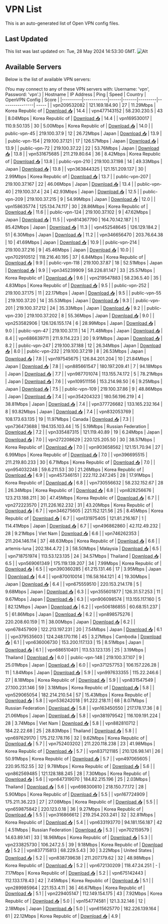 # VPN List

This is an auto-generated list of Open VPN config files.

## Last Updated

This list was last updated on: Tue, 28 May 2024 14:53:30 GMT.
![Alt](https://repobeats.axiom.co/api/embed/186b98318ef1479477931607c1ad7d823f12451f.svg "Repobeats analytics image")

## Available Servers

Below is the list of available VPN servers:

(You may connect to any of these VPN servers with: Username: 'vpn', Password: 'vpn'.)
| Hostname | IP Address | Ping | Speed | Country | OpenVPN Config | Score |
|----------|------------|------|-------|---------|----------------| ----- |
| vpn209532082 | 121.169.184.90 | 27 | 11.29Mbps | Korea Republic of | [Download 📥](./configs/server_0_KR.ovpn) | 14.4 |
| vpn477143152 | 58.230.230.5 | 43 | 8.04Mbps | Korea Republic of | [Download 📥](./configs/server_1_KR.ovpn) | 14.4 |
| vpn169530017 | 110.9.50.135 | 30 | 5.00Mbps | Korea Republic of | [Download 📥](./configs/server_2_KR.ovpn) | 14.0 |
| public-vpn-45 | 219.100.37.9 | 12 | 26.72Mbps | Japan | [Download 📥](./configs/server_3_JP.ovpn) | 13.9 |
| public-vpn-154 | 219.100.37.121 | 17 | 126.57Mbps | Japan | [Download 📥](./configs/server_4_JP.ovpn) | 13.9 |
| public-vpn-72 | 219.100.37.22 | 22 | 53.76Mbps | Japan | [Download 📥](./configs/server_5_JP.ovpn) | 13.8 |
| vpn531675685 | 211.219.80.64 | 36 | 8.42Mbps | Korea Republic of | [Download 📥](./configs/server_6_KR.ovpn) | 13.8 |
| public-vpn-210 | 219.100.37.198 | 14 | 49.33Mbps | Japan | [Download 📥](./configs/server_7_JP.ovpn) | 13.8 |
| vpn363844325 | 121.151.209.137 | 30 | 2.99Mbps | Korea Republic of | [Download 📥](./configs/server_8_KR.ovpn) | 13.7 |
| public-vpn-207 | 219.100.37.167 | 22 | 46.06Mbps | Japan | [Download 📥](./configs/server_9_JP.ovpn) | 13.4 |
| public-vpn-40 | 219.100.37.4 | 24 | 42.93Mbps | Japan | [Download 📥](./configs/server_10_JP.ovpn) | 12.5 |
| public-vpn-209 | 219.100.37.215 | 9 | 54.99Mbps | Japan | [Download 📥](./configs/server_11_JP.ovpn) | 12.0 |
| vpn158635774 | 125.134.74.117 | 30 | 28.86Mbps | Korea Republic of | [Download 📥](./configs/server_12_KR.ovpn) | 11.6 |
| public-vpn-124 | 219.100.37.102 | 9 | 47.62Mbps | Japan | [Download 📥](./configs/server_13_JP.ovpn) | 11.5 |
| vpn814367790 | 164.70.142.187 | 1 | 85.42Mbps | Japan | [Download 📥](./configs/server_14_JP.ovpn) | 11.3 |
| vpn452548645 | 126.129.184.2 | 51 | 6.30Mbps | Japan | [Download 📥](./configs/server_15_JP.ovpn) | 11.2 |
| vpn346656470 | 203.76.64.38 | 10 | 41.69Mbps | Japan | [Download 📥](./configs/server_16_JP.ovpn) | 10.9 |
| public-vpn-214 | 219.100.37.216 | 9 | 45.46Mbps | Japan | [Download 📥](./configs/server_17_JP.ovpn) | 10.0 |
| vpn702910512 | 118.216.40.195 | 37 | 6.84Mbps | Korea Republic of | [Download 📥](./configs/server_18_KR.ovpn) | 9.9 |
| public-vpn-118 | 219.100.37.87 | 18 | 52.51Mbps | Japan | [Download 📥](./configs/server_19_JP.ovpn) | 9.9 |
| vpn345239909 | 58.226.81.147 | 33 | 25.57Mbps | Korea Republic of | [Download 📥](./configs/server_20_KR.ovpn) | 9.6 |
| vpn219547883 | 58.236.5.40 | 35 | 4.83Mbps | Korea Republic of | [Download 📥](./configs/server_21_KR.ovpn) | 9.5 |
| public-vpn-252 | 219.100.37.175 | 11 | 22.17Mbps | Japan | [Download 📥](./configs/server_22_JP.ovpn) | 9.5 |
| public-vpn-55 | 219.100.37.20 | 14 | 35.53Mbps | Japan | [Download 📥](./configs/server_23_JP.ovpn) | 9.3 |
| public-vpn-201 | 219.100.37.212 | 24 | 35.33Mbps | Japan | [Download 📥](./configs/server_24_JP.ovpn) | 9.2 |
| public-vpn-230 | 219.100.37.202 | 8 | 55.36Mbps | Japan | [Download 📥](./configs/server_25_JP.ovpn) | 9.0 |
| vpn253582906 | 126.126.155.174 | 6 | 28.99Mbps | Japan | [Download 📥](./configs/server_26_JP.ovpn) | 9.0 |
| public-vpn-47 | 219.100.37.11 | 14 | 71.48Mbps | Japan | [Download 📥](./configs/server_27_JP.ovpn) | 8.4 |
| vpn686639711 | 211.9.114.223 | 20 | 9.91Mbps | Japan | [Download 📥](./configs/server_28_JP.ovpn) | 8.2 |
| public-vpn-247 | 219.100.37.188 | 12 | 26.34Mbps | Japan | [Download 📥](./configs/server_29_JP.ovpn) | 8.0 |
| public-vpn-232 | 219.100.37.219 | 8 | 26.53Mbps | Japan | [Download 📥](./configs/server_30_JP.ovpn) | 7.8 |
| vpn197545675 | 126.84.201.204 | 10 | 21.84Mbps | Japan | [Download 📥](./configs/server_31_JP.ovpn) | 7.8 |
| vpn885661547 | 180.197.209.41 | 7 | 94.18Mbps | Japan | [Download 📥](./configs/server_32_JP.ovpn) | 7.7 |
| vpn987701074 | 113.155.74.172 | 5 | 78.21Mbps | Japan | [Download 📥](./configs/server_33_JP.ovpn) | 7.6 |
| vpn109511156 | 153.214.98.50 | 6 | 9.25Mbps | Japan | [Download 📥](./configs/server_34_JP.ovpn) | 7.5 |
| public-vpn-109 | 219.100.37.86 | 9 | 48.86Mbps | Japan | [Download 📥](./configs/server_35_JP.ovpn) | 7.4 |
| vpn354204323 | 180.56.196.219 | 4 | 38.81Mbps | Japan | [Download 📥](./configs/server_36_JP.ovpn) | 7.4 |
| vpn377726682 | 133.165.232.164 | 8 | 93.82Mbps | Japan | [Download 📥](./configs/server_37_JP.ovpn) | 7.4 |
| vpn832053769 | 108.173.63.135 | 19 | 11.97Mbps | Canada | [Download 📥](./configs/server_38_CA.ovpn) | 7.3 |
| vpn736473688 | 194.135.103.44 | 15 | 5.19Mbps | Russian Federation | [Download 📥](./configs/server_39_RU.ovpn) | 7.2 |
| vpn335487315 | 121.119.40.89 | 19 | 6.24Mbps | Japan | [Download 📥](./configs/server_40_JP.ovpn) | 7.0 |
| vpn272208629 | 220.125.205.50 | 30 | 38.57Mbps | Korea Republic of | [Download 📥](./configs/server_41_KR.ovpn) | 7.0 |
| vpn903658562 | 121.151.70.94 | 27 | 6.99Mbps | Korea Republic of | [Download 📥](./configs/server_42_KR.ovpn) | 7.0 |
| vpn396695515 | 211.219.80.233 | 30 | 6.71Mbps | Korea Republic of | [Download 📥](./configs/server_43_KR.ovpn) | 7.0 |
| vpn954032248 | 59.6.211.53 | 30 | 21.26Mbps | Korea Republic of | [Download 📥](./configs/server_44_KR.ovpn) | 6.9 |
| vpn457346151 | 222.112.247.245 | 28 | 17.91Mbps | Korea Republic of | [Download 📥](./configs/server_45_KR.ovpn) | 6.8 |
| vpn730556632 | 58.232.152.67 | 28 | 26.34Mbps | Korea Republic of | [Download 📥](./configs/server_46_KR.ovpn) | 6.8 |
| vpn828256676 | 123.213.188.211 | 30 | 47.45Mbps | Korea Republic of | [Download 📥](./configs/server_47_KR.ovpn) | 6.7 |
| vpn272223570 | 211.226.162.232 | 31 | 43.20Mbps | Korea Republic of | [Download 📥](./configs/server_48_KR.ovpn) | 6.7 |
| vpn346275605 | 221.152.121.56 | 25 | 8.45Mbps | Korea Republic of | [Download 📥](./configs/server_49_KR.ovpn) | 6.7 |
| vpn131975405 | 121.81.216.167 | 1 | 114.41Mbps | Japan | [Download 📥](./configs/server_50_JP.ovpn) | 6.7 |
| vpn496862860 | 42.112.49.232 | 28 | 9.21Mbps | Viet Nam | [Download 📥](./configs/server_51_VN.ovpn) | 6.6 |
| vpn746262353 | 211.204.146.114 | 37 | 48.63Mbps | Korea Republic of | [Download 📥](./configs/server_52_KR.ovpn) | 6.6 |
| artemis-luna | 202.184.4.72 | 3 | 58.50Mbps | Malaysia | [Download 📥](./configs/server_53_MY.ovpn) | 6.5 |
| vpn718751974 | 113.53.123.135 | 24 | 34.57Mbps | Thailand | [Download 📥](./configs/server_54_TH.ovpn) | 6.5 |
| vpn569061349 | 175.119.139.207 | 34 | 7.99Mbps | Korea Republic of | [Download 📥](./configs/server_55_KR.ovpn) | 6.5 |
| vpn390360285 | 61.215.131.46 | 17 | 3.95Mbps | Japan | [Download 📥](./configs/server_56_JP.ovpn) | 6.4 |
| vpn870010014 | 116.58.164.121 | 4 | 19.30Mbps | Japan | [Download 📥](./configs/server_57_JP.ovpn) | 6.4 |
| vpn675559510 | 220.153.214.178 | 5 | 9.68Mbps | Japan | [Download 📥](./configs/server_58_JP.ovpn) | 6.3 |
| vpn355601877 | 126.31.57.253 | 11 | 9.67Mbps | Japan | [Download 📥](./configs/server_59_JP.ovpn) | 6.3 |
| vpn906098574 | 113.155.117.160 | 5 | 82.12Mbps | Japan | [Download 📥](./configs/server_60_JP.ovpn) | 6.2 |
| vpn506186855 | 60.68.151.237 | 5 | 61.86Mbps | Japan | [Download 📥](./configs/server_61_JP.ovpn) | 6.2 |
| vpn898575276 | 220.208.60.159 | 11 | 38.00Mbps | Japan | [Download 📥](./configs/server_62_JP.ovpn) | 6.2 |
| vpn678457909 | 122.213.197.231 | 20 | 7.54Mbps | Japan | [Download 📥](./configs/server_63_JP.ovpn) | 6.1 |
| vpn379535603 | 124.248.170.116 | 45 | 3.27Mbps | Cambodia | [Download 📥](./configs/server_64_KH.ovpn) | 6.1 |
| vpn636006730 | 153.200.117.133 | 15 | 8.51Mbps | Japan | [Download 📥](./configs/server_65_JP.ovpn) | 6.1 |
| vpn686510401 | 113.53.123.135 | 25 | 3.19Mbps | Thailand | [Download 📥](./configs/server_66_TH.ovpn) | 6.0 |
| public-vpn-148 | 219.100.37.107 | 9 | 25.01Mbps | Japan | [Download 📥](./configs/server_67_JP.ovpn) | 6.0 |
| vpn371257753 | 106.157.226.28 | 11 | 1.84Mbps | Japan | [Download 📥](./configs/server_68_JP.ovpn) | 5.9 |
| vpn997633355 | 115.22.246.6 | 27 | 8.18Mbps | Korea Republic of | [Download 📥](./configs/server_69_KR.ovpn) | 5.9 |
| vpn831547549 | 27.100.231.146 | 59 | 3.18Mbps | Korea Republic of | [Download 📥](./configs/server_70_KR.ovpn) | 5.8 |
| vpn529065054 | 182.214.210.54 | 57 | 15.43Mbps | Korea Republic of | [Download 📥](./configs/server_71_KR.ovpn) | 5.8 |
| vpn536242018 | 91.222.218.11 | 68 | 8.07Mbps | Russian Federation | [Download 📥](./configs/server_72_RU.ovpn) | 5.8 |
| vpn163450550 | 217.178.17.36 | 8 | 21.06Mbps | Japan | [Download 📥](./configs/server_73_JP.ovpn) | 5.8 |
| vpn381979542 | 116.109.191.224 | 28 | 3.74Mbps | Viet Nam | [Download 📥](./configs/server_74_VN.ovpn) | 5.8 |
| vpn882810712 | 184.22.22.68 | 25 | 28.83Mbps | Thailand | [Download 📥](./configs/server_75_TH.ovpn) | 5.8 |
| vpn697629170 | 175.212.178.116 | 32 | 9.62Mbps | Korea Republic of | [Download 📥](./configs/server_76_KR.ovpn) | 5.7 |
| vpn752403202 | 211.220.118.238 | 23 | 41.98Mbps | Korea Republic of | [Download 📥](./configs/server_77_KR.ovpn) | 5.7 |
| vpn837121185 | 210.126.98.141 | 26 | 50.91Mbps | Korea Republic of | [Download 📥](./configs/server_78_KR.ovpn) | 5.7 |
| vpn497065605 | 220.95.152.55 | 32 | 9.78Mbps | Korea Republic of | [Download 📥](./configs/server_79_KR.ovpn) | 5.6 |
| vpn862569485 | 121.128.188.245 | 28 | 7.30Mbps | Korea Republic of | [Download 📥](./configs/server_80_KR.ovpn) | 5.6 |
| vpn647319070 | 184.82.215.196 | 25 | 2.03Mbps | Thailand | [Download 📥](./configs/server_81_TH.ovpn) | 5.6 |
| vpn698300610 | 218.150.77.172 | 28 | 5.90Mbps | Korea Republic of | [Download 📥](./configs/server_82_KR.ovpn) | 5.5 |
| vpn167724909 | 175.211.36.223 | 27 | 27.08Mbps | Korea Republic of | [Download 📥](./configs/server_83_KR.ovpn) | 5.5 |
| vpn659875842 | 220.123.0.18 | 36 | 9.27Mbps | Korea Republic of | [Download 📥](./configs/server_84_KR.ovpn) | 5.5 |
| vpn316866612 | 219.254.203.241 | 32 | 32.81Mbps | Korea Republic of | [Download 📥](./configs/server_85_KR.ovpn) | 5.4 |
| vpn633193770 | 94.181.156.187 | 42 | 4.51Mbps | Russian Federation | [Download 📥](./configs/server_86_RU.ovpn) | 5.3 |
| vpn702159579 | 14.63.89.141 | 33 | 18.96Mbps | Korea Republic of | [Download 📥](./configs/server_87_KR.ovpn) | 5.3 |
| vpn233825730 | 106.247.2.5 | 39 | 9.18Mbps | Korea Republic of | [Download 📥](./configs/server_88_KR.ovpn) | 5.2 |
| vpn837715813 | 68.229.5.43 | 30 | 3.22Mbps | United States | [Download 📥](./configs/server_89_US.ovpn) | 5.2 |
| vpn838739638 | 211.207.179.62 | 32 | 48.98Mbps | Korea Republic of | [Download 📥](./configs/server_90_KR.ovpn) | 5.2 |
| vpn672130209 | 118.47.24.251 | - | 7.17Mbps | Korea Republic of | [Download 📥](./configs/server_91_KR.ovpn) | 5.2 |
| vpn675142443 | 112.133.178.43 | 42 | 7.45Mbps | Korea Republic of | [Download 📥](./configs/server_92_KR.ovpn) | 5.1 |
| vpn289985964 | 221.153.4.11 | 36 | 46.67Mbps | Korea Republic of | [Download 📥](./configs/server_93_KR.ovpn) | 5.1 |
| vpn229405147 | 112.149.154.175 | 43 | 7.92Mbps | Korea Republic of | [Download 📥](./configs/server_94_KR.ovpn) | 5.0 |
| vpn154774581 | 121.3.32.146 | 12 | 2.18Mbps | Japan | [Download 📥](./configs/server_95_JP.ovpn) | 5.0 |
| vpn615625770 | 182.226.139.164 | 61 | 22.12Mbps | Korea Republic of | [Download 📥](./configs/server_96_KR.ovpn) | 4.9 |
